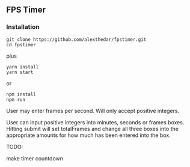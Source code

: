 ## FPS Timer

### Installation


```
git clone https://github.com/alexthedar/fpstimer.git
cd fpstimer
```
plus
```
yarn install
yarn start
```
or
```
npm install
npm run
```

User may enter frames per second.  Will only accept positive integers.

User can input positive integers into minutes, seconds or frames boxes.  Hitting submit will set totalFrames and change all three boxes into the appropriate amounts for how much has been entered into the box.

TODO: 

make timer countdown